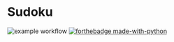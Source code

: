 # Sudoku
![example workflow](https://github.com/github/docs/actions/workflows/main.yml/badge.svg)
[![forthebadge made-with-python](http://ForTheBadge.com/images/badges/made-with-python.svg)](https://www.python.org/)
